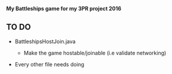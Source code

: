 **My Battleships game for my 3PR project 2016**

## TO DO
  * BattleshipsHostJoin.java
    * Make the game hostable/joinable (i.e validate networking)
  
  * Every other file needs doing 
